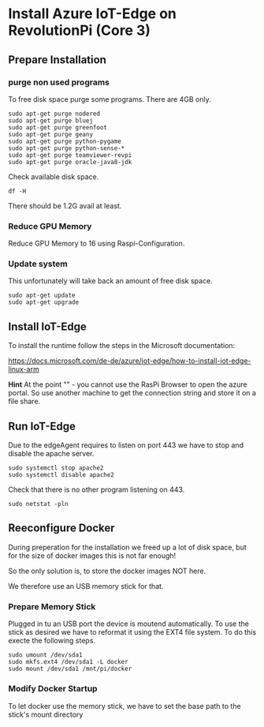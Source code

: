 
# Install Azure IoT-Edge on RevolutionPi (Core 3)

## Prepare Installation
### purge non used programs
To free disk space purge some programs. There are 4GB only.

    sudo apt-get purge nodered
    sudo apt-get purge bluej
    sudo apt-get purge greenfoot
    sudo apt-get purge geany
    sudo apt-get purge python-pygame
    sudo apt-get purge python-sense-*
    sudo apt-get purge teamviewer-revpi
    sudo apt-get purge oracle-java8-jdk

Check available disk space.

    df -H

There should be 1.2G avail at least.

### Reduce GPU Memory
Reduce GPU Memory to 16 using Raspi-Configuration.

### Update system
This unfortunately will take back an amount of free disk space.

    sudo apt-get update
    sudo apt-get upgrade

## Install IoT-Edge
To install the runtime follow the steps in the Microsoft documentation:

https://docs.microsoft.com/de-de/azure/iot-edge/how-to-install-iot-edge-linux-arm

**Hint**
At the point "<ADD DEVICE CONNECTION STRING HERE>" - you cannot use the RasPi Browser to open the azure portal.
So use another machine to get the connection string and store it on a file share.

## Run IoT-Edge
Due to the edgeAgent requires to listen on port 443 we have to stop and disable the apache server.

    sudo systemctl stop apache2
    sudo systemctl disable apache2
    
Check that there is no other program listening on 443.

    sudo netstat -pln

## Reeconfigure Docker
During preperation for the installation we freed up a lot of disk space, 
but for the size of docker images this is not far enough!

So the only solution is, to store the docker images NOT here.

We therefore use an USB memory stick for that.

### Prepare Memory Stick
Plugged in tu an USB port the device is moutend automatically. To use the stick as desired we have to reformat it using the EXT4 file system. To do this execte the following steps.

    sudo umount /dev/sda1
    sudo mkfs.ext4 /dev/sda1 -L docker
    sudo mount /dev/sda1 /mnt/pi/docker

### Modify Docker Startup
To let docker use the memory stick, we have to set the base path to the stick's mount directory

